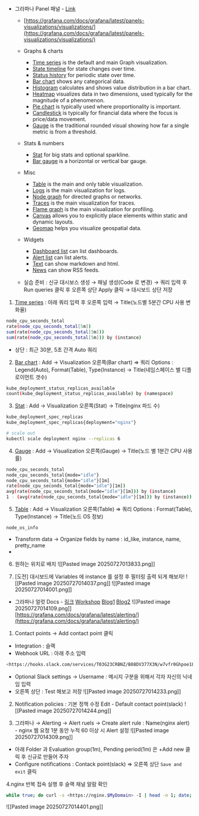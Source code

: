 - 그라파나 Panel 패널 - [Link](https://grafana.com/docs/grafana/latest/panels-visualizations/)
	- [https://grafana.com/docs/grafana/latest/panels-visualizations/visualizations/](https://grafana.com/docs/grafana/latest/panels-visualizations/visualizations/)
    - Graphs & charts  
        - [Time series](https://grafana.com/docs/grafana/latest/panels-visualizations/visualizations/time-series/) is the default and main Graph visualization.
        - [State timeline](https://grafana.com/docs/grafana/latest/panels-visualizations/visualizations/state-timeline/) for state changes over time.
        - [Status history](https://grafana.com/docs/grafana/latest/panels-visualizations/visualizations/status-history/) for periodic state over time.
        - [Bar chart](https://grafana.com/docs/grafana/latest/panels-visualizations/visualizations/bar-chart/) shows any categorical data.
        - [Histogram](https://grafana.com/docs/grafana/latest/panels-visualizations/visualizations/histogram/) calculates and shows value distribution in a bar chart.
        - [Heatmap](https://grafana.com/docs/grafana/latest/panels-visualizations/visualizations/heatmap/) visualizes data in two dimensions, used typically for the magnitude of a phenomenon.
        - [Pie chart](https://grafana.com/docs/grafana/latest/panels-visualizations/visualizations/pie-chart/) is typically used where proportionality is important.
        - [Candlestick](https://grafana.com/docs/grafana/latest/panels-visualizations/visualizations/candlestick/) is typically for financial data where the focus is price/data movement.
        - [Gauge](https://grafana.com/docs/grafana/latest/panels-visualizations/visualizations/gauge/) is the traditional rounded visual showing how far a single metric is from a threshold.
    - Stats & numbers
        - [Stat](https://grafana.com/docs/grafana/latest/panels-visualizations/visualizations/stat/) for big stats and optional sparkline.
        - [Bar gauge](https://grafana.com/docs/grafana/latest/panels-visualizations/visualizations/bar-gauge/) is a horizontal or vertical bar gauge.
    - Misc
        - [Table](https://grafana.com/docs/grafana/latest/panels-visualizations/visualizations/table/) is the main and only table visualization.
        - [Logs](https://grafana.com/docs/grafana/latest/panels-visualizations/visualizations/logs/) is the main visualization for logs.
        - [Node graph](https://grafana.com/docs/grafana/latest/panels-visualizations/visualizations/node-graph/) for directed graphs or networks.
        - [Traces](https://grafana.com/docs/grafana/latest/panels-visualizations/visualizations/traces/) is the main visualization for traces.
        - [Flame graph](https://grafana.com/docs/grafana/latest/panels-visualizations/visualizations/flame-graph/) is the main visualization for profiling.
        - [Canvas](https://grafana.com/docs/grafana/latest/panels-visualizations/visualizations/canvas/) allows you to explicitly place elements within static and dynamic layouts.
        - [Geomap](https://grafana.com/docs/grafana/latest/panels-visualizations/visualizations/geomap/) helps you visualize geospatial data.
    - Widgets
        - [Dashboard list](https://grafana.com/docs/grafana/latest/panels-visualizations/visualizations/dashboard-list/) can list dashboards.
        - [Alert list](https://grafana.com/docs/grafana/latest/panels-visualizations/visualizations/alert-list/) can list alerts.
        - [Text](https://grafana.com/docs/grafana/latest/panels-visualizations/visualizations/text/) can show markdown and html.
        - [News](https://grafana.com/docs/grafana/latest/panels-visualizations/visualizations/news/) can show RSS feeds.
   
	- 실습 준비 : 신규 대시보스 생성 → 패널 생성(Code 로 변경) → 쿼리 입력 후 Run queries 클릭 후 오른쪽 상단 Apply 클릭 → 대시보드 상단 저장
        

1. [Time series](https://grafana.com/docs/grafana/latest/panels-visualizations/visualizations/time-series/) : 아래 쿼리 입력 후 오른쪽 입력 → Title(노드별 5분간 CPU 사용 변화율)
	
```bash
node_cpu_seconds_total
rate(node_cpu_seconds_total[5m])
sum(rate(node_cpu_seconds_total[5m]))
sum(rate(node_cpu_seconds_total[5m])) by (instance)
```
	
- 상단 : 최근 30분, 5초 간격 Auto 쿼리
2. [Bar chart](https://grafana.com/docs/grafana/latest/panels-visualizations/visualizations/bar-chart/) : Add → Visualization 오른쪽(Bar chart) ⇒ 쿼리 Options : Legend(Auto), Format(Table), Type(Instance) → Title(네임스페이스 별 디플로이먼트 갯수)

```bash
kube_deployment_status_replicas_available
count(kube_deployment_status_replicas_available) by (namespace)
```
	
3. [Stat](https://grafana.com/docs/grafana/latest/panels-visualizations/visualizations/stat/) : Add → Visualization 오른쪽(Stat) → Title(nginx 파드 수)

```bash
kube_deployment_spec_replicas
kube_deployment_spec_replicas{deployment="nginx"}

# scale out
kubectl scale deployment nginx --replicas 6
```
	
4. [Gauge](https://grafana.com/docs/grafana/latest/panels-visualizations/visualizations/gauge/) : Add → Visualization 오른쪽(Gauge) → Title(노드 별 1분간 CPU 사용률)

```bash
node_cpu_seconds_total
node_cpu_seconds_total{mode="idle"}
node_cpu_seconds_total{mode="idle"}[1m]
rate(node_cpu_seconds_total{mode="idle"}[1m])
avg(rate(node_cpu_seconds_total{mode="idle"}[1m])) by (instance)
1 - (avg(rate(node_cpu_seconds_total{mode="idle"}[1m])) by (instance))
```
	
5. [Table](https://grafana.com/docs/grafana/latest/panels-visualizations/visualizations/table/) : Add → Visualization 오른쪽(Table) ⇒ 쿼리 Options : Format(Table), Type(Instance) → Title(노드 OS 정보)

```bash
node_os_info
```
- Transform data → Organize fields by name : id_like, instance, name, pretty_name
- 
6. 원하는 위치로 배치
	![[Pasted image 20250727013833.png]]

7. [도전] 대시보드에 Variables 에 instance 를 설정 후 필터링 출력 되게 해보자!
![[Pasted image 20250727014037.png]]
![[Pasted image 20250727014001.png]]


- 그라파나 얼럿 Docs - [링크](https://grafana.com/docs/grafana/latest/alerting/) [Workshop](https://catalog.workshops.aws/observability/en-US/aws-managed-oss/amg/alerts-notifications) [Blog1](https://velog.io/@yyw1128/4) [Blog2](https://blog.naver.com/sungwon_200ok/223061416989)
![[Pasted image 20250727014109.png]]
[https://grafana.com/docs/grafana/latest/alerting/](https://grafana.com/docs/grafana/latest/alerting/)

1. Contact points → Add contact point 클릭
- Integration : 슬랙
- Webhook URL : 아래 주소 입력
		
```bash
<https://hooks.slack.com/services/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>
```
- Optional Slack settings → Username : 메시지 구분을 위해서 각자 자신의 닉네임 입력
- 오른쪽 상단 : Test 해보고 저장
![[Pasted image 20250727014233.png]]

2. Notification policies : 기본 정책 수정 Edit - Default contact point(slack)
![[Pasted image 20250727014244.png]]
	
3. 그라파나 → Alerting → Alert ruels → Create alert rule : Name(nginx alert) - nginx 웹 요청 1분 동안 누적 60 이상 시 Alert 설정
![[Pasted image 20250727014309.png]]

- 아래 Folder 과 Evaluation group(1m), Pending period(1m) 은 +Add new 클릭 후 신규로 만들어 주자
- Configure notifications : Contack point(slack)
	⇒ 오른쪽 상단 `Save and exit` 클릭
	
4.nginx 반복 접속 실행 후 슬랙 채널 알람 확인
```bash
while true; do curl -s <https://nginx.$MyDomain> -I | head -n 1; date; done
```
![[Pasted image 20250727014401.png]]
